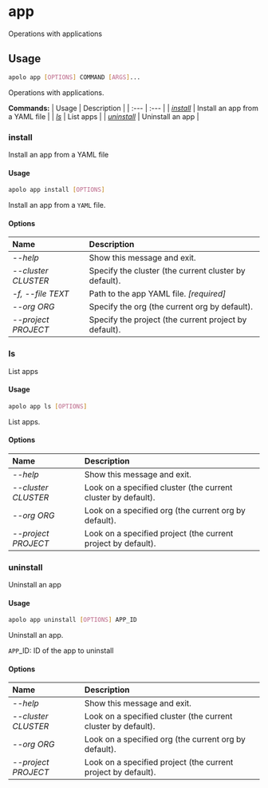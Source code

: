 # app

Operations with applications

## Usage

```bash
apolo app [OPTIONS] COMMAND [ARGS]...
```

Operations with applications.

**Commands:**
| Usage | Description |
| :--- | :--- |
| [_install_](app.md#install) | Install an app from a YAML file |
| [_ls_](app.md#ls) | List apps |
| [_uninstall_](app.md#uninstall) | Uninstall an app |


### install

Install an app from a YAML file


#### Usage

```bash
apolo app install [OPTIONS]
```

Install an app from a `YAML` file.

#### Options

| Name | Description |
| :--- | :--- |
| _--help_ | Show this message and exit. |
| _--cluster CLUSTER_ | Specify the cluster \(the current cluster by default\). |
| _-f, --file TEXT_ | Path to the app YAML file.  _\[required\]_ |
| _--org ORG_ | Specify the org \(the current org by default\). |
| _--project PROJECT_ | Specify the project \(the current project by default\). |



### ls

List apps


#### Usage

```bash
apolo app ls [OPTIONS]
```

List apps.

#### Options

| Name | Description |
| :--- | :--- |
| _--help_ | Show this message and exit. |
| _--cluster CLUSTER_ | Look on a specified cluster \(the current cluster by default\). |
| _--org ORG_ | Look on a specified org \(the current org by default\). |
| _--project PROJECT_ | Look on a specified project \(the current project by default\). |



### uninstall

Uninstall an app


#### Usage

```bash
apolo app uninstall [OPTIONS] APP_ID
```

Uninstall an app.

`APP`_ID: ID of the app to uninstall

#### Options

| Name | Description |
| :--- | :--- |
| _--help_ | Show this message and exit. |
| _--cluster CLUSTER_ | Look on a specified cluster \(the current cluster by default\). |
| _--org ORG_ | Look on a specified org \(the current org by default\). |
| _--project PROJECT_ | Look on a specified project \(the current project by default\). |


